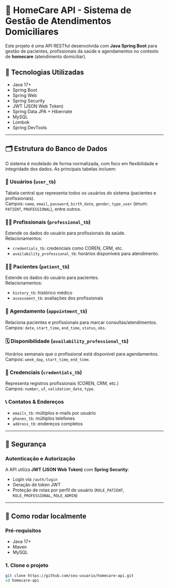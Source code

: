 # 🏥 HomeCare API - Sistema de Gestão de Atendimentos Domiciliares

Este projeto é uma API RESTful desenvolvida com **Java Spring Boot** para gestão de pacientes, profissionais da saúde e agendamentos no contexto de **homecare** (atendimento domiciliar).

## 🚀 Tecnologias Utilizadas

- Java 17+
- Spring Boot
- Spring Web
- Spring Security
- JWT (JSON Web Token)
- Spring Data JPA + Hibernate
- MySQL
- Lombok
- Spring DevTools

---

## 🗂️ Estrutura do Banco de Dados

O sistema é modelado de forma normalizada, com foco em flexibilidade e integridade dos dados. As principais tabelas incluem:

### 👤 Usuários (`user_tb`)
Tabela central que representa todos os usuários do sistema (pacientes e profissionais).  
Campos: `name`, `email`, `password`, `birth_date`, `gender`, `type_user` (enum: `PATIENT`, `PROFESSIONAL`), entre outros.

### 🧑‍⚕️ Profissionais (`professional_tb`)
Estende os dados do usuário para profissionais da saúde.  
Relacionamentos:
- `credentials_tb`: credenciais como COREN, CRM, etc.
- `availability_professional_tb`: horários disponíveis para atendimento.

### 🧑‍🦼 Pacientes (`patient_tb`)
Estende os dados do usuário para pacientes.  
Relacionamentos:
- `history_tb`: histórico médico
- `assessment_tb`: avaliações dos profissionais

### 📆 Agendamento (`appointment_tb`)
Relaciona pacientes e profissionais para marcar consultas/atendimentos.  
Campos: `date`, `start_time`, `end_time`, `status`, `obs`.

### 🗓️ Disponibilidade (`availability_professional_tb`)
Horários semanais que o profissional está disponível para agendamentos.  
Campos: `week_day`, `start_time`, `end_time`.

### 🧾 Credenciais (`credentials_tb`)
Representa registros profissionais (COREN, CRM, etc.)  
Campos: `number`, `uf`, `validation_date`, `type`.

### 📞 Contatos & Endereços
- `emails_tb`: múltiplos e-mails por usuário
- `phones_tb`: múltiplos telefones
- `address_tb`: endereços completos

---

## 🔐 Segurança

### Autenticação e Autorização
A API utiliza **JWT (JSON Web Token)** com **Spring Security**:
- Login via `/auth/login`
- Geração de token JWT
- Proteção de rotas por perfil de usuário (`ROLE_PATIENT`, `ROLE_PROFESSIONAL`, `ROLE_ADMIN`)

---

## 🧰 Como rodar localmente

### Pré-requisitos

- Java 17+
- Maven
- MySQL

### 1. Clone o projeto

```bash
git clone https://github.com/seu-usuario/homecare-api.git
cd homecare-api
